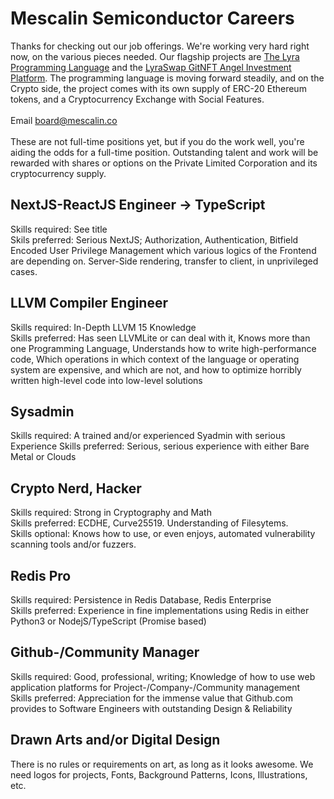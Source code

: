 # Mescalin Semiconductor Careers

Thanks for checking out our job offerings. We're working very hard right now, on the various pieces needed. Our flagship projects are [The Lyra Programming Language](https://github.com/mescalinsemi/lyra-lang) and the [LyraSwap GitNFT Angel Investment Platform](https://lyraswap.com). The programming language is moving forward steadily, and on the Crypto side, the project comes with its own supply of ERC-20 Ethereum tokens, and a Cryptocurrency Exchange with Social Features.<br ><br />
Email board@mescalin.co<br />
<br/>
These are not full-time positions yet, but if you do the work well, you're aiding the odds for a full-time position. Outstanding talent and work will be rewarded with shares or options on the Private Limited Corporation and its cryptocurrency supply.

## NextJS-ReactJS Engineer -> TypeScript
Skills required: See title<br />
Skils preferred: Serious NextJS; Authorization, Authentication, Bitfield Encoded User Privilege Management which various logics of the Frontend are depending on. Server-Side rendering, transfer to client, in unprivileged cases.<br />

## LLVM Compiler Engineer<br />
Skills required: In-Depth LLVM 15 Knowledge<br />
Skills preferred: Has seen LLVMLite or can deal with it, Knows more than one Programming Language, Understands how to write high-performance code, Which operations in which context of the language or operating system are expensive, and which are not, and how to optimize horribly written high-level code into low-level solutions<br />

## Sysadmin
Skills required: A trained and/or experienced Syadmin with serious Experience
Skills preferred: Serious, serious experience with either Bare Metal or Clouds

## Crypto Nerd, Hacker
Skills required: Strong in Cryptography and Math<br />
Skills preferred: ECDHE, Curve25519. Understanding of Filesytems. <br />
Skills optional: Knows how to use, or even enjoys, automated vulnerability scanning tools and/or fuzzers.

## Redis Pro
Skills required: Persistence in Redis Database, Redis Enterprise<br />
Skills preferred: Experience in fine implementations using Redis in either Python3 or NodejS/TypeScript (Promise based)

## Github-/Community Manager
Skills required: Good, professional, writing; Knowledge of how to use web application platforms for Project-/Company-/Community management<br />
Skills preferred: Appreciation for the immense value that Github.com provides to Software Engineers with outstanding Design & Reliability

## Drawn Arts and/or Digital Design
There is no rules or requirements on art, as long as it looks awesome. We need logos for projects, Fonts, Background Patterns, Icons, Illustrations, etc.
